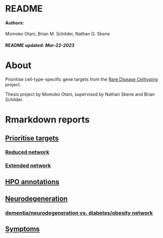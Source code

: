 README
================
<h4>  
Authors:  
</h4>  
Momoko Otani, Brian M. Schilder, Nathan G. Skene
<h4>  
README updated: <i>Mar-22-2023</i>  
</h4>

# About

Prioritise cell-type-specific gene targets from the [Rare Disease
Celltyping](https://neurogenomics.github.io/rare_disease_celltyping_apps/home/)
project.

Thesis project by Momoko Otani, supervised by Nathan Skene and Brian
Schilder.

# Rmarkdown reports

## [Prioritise targets](https://neurogenomics.github.io/RareDiseasePrioritisation/reports/prioritise_targets)

### [Reduced network](https://neurogenomics.github.io/RareDiseasePrioritisation/networks/top_targets_network.html)

### [Extended network](https://neurogenomics.github.io/RareDiseasePrioritisation/networks/all_targets_network.html)

## [HPO annotations](https://neurogenomics.github.io/RareDiseasePrioritisation/reports/HPO_annotations)

## [Neurodegeneration](https://neurogenomics.github.io/RareDiseasePrioritisation/reports/neurodegeneration)

### [dementia/neurodegeneration vs. diabetes/obesity network](https://neurogenomics.github.io/RareDiseasePrioritisation/networks/dementia_diabetes_network.html)

## [Symptoms](https://neurogenomics.github.io/RareDiseasePrioritisation/reports/symptoms)
